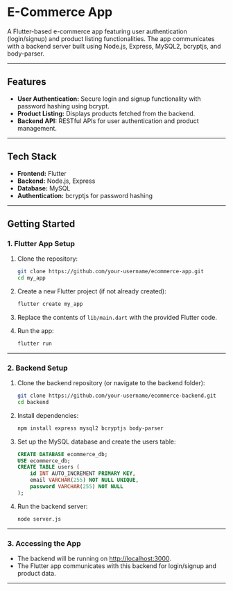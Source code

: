 # E-Commerce App

A Flutter-based e-commerce app featuring user authentication (login/signup) and product listing functionalities. The app communicates with a backend server built using Node.js, Express, MySQL2, bcryptjs, and body-parser.

---

## Features

- **User Authentication:** Secure login and signup functionality with password hashing using bcrypt.
- **Product Listing:** Displays products fetched from the backend.
- **Backend API:** RESTful APIs for user authentication and product management.

---

## Tech Stack

- **Frontend:** Flutter
- **Backend:** Node.js, Express
- **Database:** MySQL
- **Authentication:** bcryptjs for password hashing

---

## Getting Started

### 1. Flutter App Setup

1. Clone the repository:
   ```bash
   git clone https://github.com/your-username/ecommerce-app.git
   cd my_app
   ```

2. Create a new Flutter project (if not already created):
   ```bash
   flutter create my_app
   ```

3. Replace the contents of `lib/main.dart` with the provided Flutter code.

5. Run the app:
   ```bash
   flutter run
   ```

---

### 2. Backend Setup

1. Clone the backend repository (or navigate to the backend folder):
   ```bash
   git clone https://github.com/your-username/ecommerce-backend.git
   cd backend
   ```

2. Install dependencies:
   ```bash
   npm install express mysql2 bcryptjs body-parser
   ```

3. Set up the MySQL database and create the users table:
   ```sql
   CREATE DATABASE ecommerce_db;
   USE ecommerce_db;
   CREATE TABLE users (
       id INT AUTO_INCREMENT PRIMARY KEY, 
       email VARCHAR(255) NOT NULL UNIQUE, 
       password VARCHAR(255) NOT NULL
   );
   ```

4. Run the backend server:
   ```bash
   node server.js
   ```

---

### 3. Accessing the App

- The backend will be running on [http://localhost:3000](http://localhost:3000).
- The Flutter app communicates with this backend for login/signup and product data.

---
